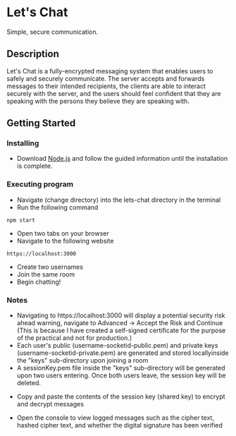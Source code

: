 # Let's Chat

Simple, secure communication.

## Description

Let's Chat is a fully-encrypted messaging system that enables users to safely and securely communicate. The server accepts and forwards messages to their intended recipients, the clients are able to interact securely with the server, and the users should feel confident that they are speaking with the persons they believe they are speaking with.

## Getting Started

### Installing

* Download [Node.js](https://nodejs.org/en/download/) and follow the guided information until the installation is complete.

### Executing program

* Navigate (change directory) into the lets-chat directory in the terminal
* Run the following command

```
npm start
```
* Open two tabs on your browser
* Navigate to the following website
```
https://localhost:3000
```
* Create two usernames
* Join the same room
* Begin chatting!

### Notes
* Navigating to https://localhost:3000 will display a potential security risk ahead warning, navigate to Advanced -> Accept the Risk and Continue (This is because I have created a self-signed certificate for the purpose of the practical and not for production.)
* Each user's public (username-socketid-public.pem) and private keys (username-socketid-private.pem) are generated and stored locallyinside the "keys" sub-directory upon joining a room 
* A sessionKey.pem file inside the "keys" sub-directory will be generated upon two users entering. Once both users leave, the session key will be deleted.
- Copy and paste the contents of the session key (shared key) to encrypt and decrypt messages
* Open the console to view logged messages such as the cipher text, hashed cipher text, and whether the digital signature has been verified
